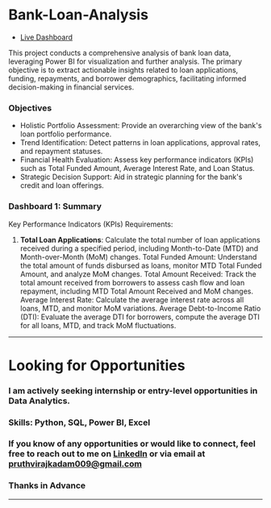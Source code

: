 # Bank-Loan-Analysis

- [Live Dashboard](https://app.powerbi.com/view?r=eyJrIjoiMjZkNmZhZTAtMjBlYS00MzZlLWFlM2MtZmZlYmExZGZmYTZmIiwidCI6IjgzYTI2YTFiLTkzN2MtNDMyNy1iNzEzLWM5OWUzMjQ4MjU3NCJ9)


This project conducts a comprehensive analysis of bank loan data, leveraging Power BI for visualization and further analysis. The
primary objective is to extract actionable insights related to loan applications, funding, repayments, and borrower demographics, facilitating informed decision-making in
financial services.

### Objectives

- Holistic Portfolio Assessment: Provide an overarching view of the bank's loan portfolio performance.
- Trend Identification: Detect patterns in loan applications, approval rates, and repayment statuses.
- Financial Health Evaluation: Assess key performance indicators (KPIs) such as Total Funded Amount, Average Interest Rate, and Loan Status.
- Strategic Decision Support: Aid in strategic planning for the bank's credit and loan offerings.


### Dashboard 1: Summary

Key Performance Indicators (KPIs) Requirements:

1. **Total Loan Applications**: Calculate the total number of loan applications received during a specified period, including Month-to-Date (MTD) and Month-over-Month (MoM) changes.
Total Funded Amount: Understand the total amount of funds disbursed as loans, monitor MTD Total Funded Amount, and analyze MoM changes.
Total Amount Received: Track the total amount received from borrowers to assess cash flow and loan repayment, including MTD Total Amount Received and MoM changes.
Average Interest Rate: Calculate the average interest rate across all loans, MTD, and monitor MoM variations.
Average Debt-to-Income Ratio (DTI): Evaluate the average DTI for borrowers, compute the average DTI for all loans, MTD, and track MoM fluctuations.





-----------------------------------------------------------------------------------------------------------------------------------------------------------------------------------

# Looking for Opportunities

### I am actively seeking internship or entry-level opportunities in Data Analytics.
### Skills: Python, SQL, Power BI, Excel
### If you know of any opportunities or would like to connect, feel free to reach out to me on [LinkedIn](https://www.linkedin.com/in/pruthviraj-kadam-patil/) or via email at pruthvirajkadam009@gmail.com

### Thanks in Advance
-----------------------------------------------------------------------------------------------------------------------------------------------------------------------------------
